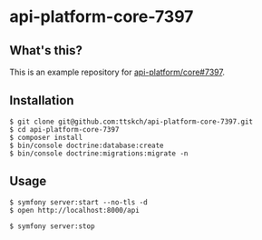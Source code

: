 # api-platform-core-7397

## What's this?

This is an example repository for [api-platform/core#7397](https://github.com/api-platform/core/pull/7397).

## Installation

```shell
$ git clone git@github.com:ttskch/api-platform-core-7397.git
$ cd api-platform-core-7397
$ composer install
$ bin/console doctrine:database:create
$ bin/console doctrine:migrations:migrate -n
```

## Usage

```shell
$ symfony server:start --no-tls -d
$ open http://localhost:8000/api
```

```shell
$ symfony server:stop
```
